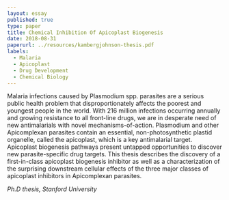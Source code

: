 ```yaml
---
layout: essay
published: true
type: paper
title: Chemical Inhibition Of Apicoplast Biogenesis
date: 2018-08-31
paperurl: ../resources/kambergjohnson-thesis.pdf
labels:
  - Malaria
  - Apicoplast
  - Drug Development
  - Chemical Biology
---
```


Malaria infections caused by Plasmodium spp. parasites are a serious public health problem that disproportionately affects the poorest and youngest people in the world. With 216 million infections occurring annually and growing resistance to all front-line drugs, we are in desperate need of new antimalarials with novel mechanisms-of-action. Plasmodium and other Apicomplexan parasites contain an essential, non-photosynthetic plastid organelle, called the apicoplast, which is a key antimalarial target. Apicoplast biogenesis pathways present untapped opportunities to discover new parasite-specific drug targets. This thesis describes the discovery of a first-in-class apicoplast biogenesis inhibitor as well as a characterization of the surprising downstream cellular effects of the three major classes of apicoplast inhibitors in Apicomplexan parasites.



*Ph.D thesis, Stanford University* 
